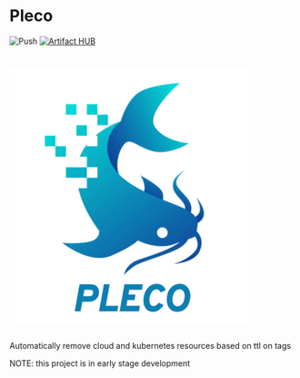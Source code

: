 # Pleco
![Push](https://github.com/Qovery/pleco/workflows/Push/badge.svg)
[![Artifact HUB](https://img.shields.io/endpoint?url=https://artifacthub.io/badge/repository/pleco)](https://artifacthub.io/packages/search?repo=pleco)

# <img src="./assets/pleco_logo.png" width=420 />

Automatically remove cloud and kubernetes resources based on ttl on tags

NOTE: this project is in early stage development
